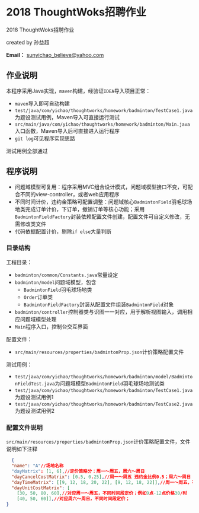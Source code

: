 # 2018 ThoughtWoks招聘作业

2018 ThoughtWoks招聘作业

created by 孙益超

**Email：**     [sunyichao_believe@yahoo.com](mailto:sunyichao_believe@yahoo.com)

## 作业说明

本程序采用Java实现，`maven`构建，经验证`IDEA`导入项目正常：

* `maven`导入即可自动构建
* `test/java/com/yichao/thoughtworks/homework/badminton/TestCase1.java`为题设测试用例，Maven导入可直接运行测试
* `src/main/java/com/yichao/thoughtworks/homework/badminton/Main.java `入口函数，Maven导入后可直接进入运行程序
* `git log`可见程序实现思路

测试用例全部通过

## 程序说明

* 问题域模型可复用：程序采用MVC组合设计模式，问题域模型接口不变，可配合不同的view-controller，或者web应用程序
* 不同时间计价，违约金策略可配置调整：问题域核心`BadmintonField`羽毛球场地类完成订单计价，下订单，撤销订单等核心功能；采用`BadmintonFieldFactory`封装依赖配置文件创建，配置文件可自定义修改，无需修改类文件
* 代码依据配置计价，剔除`if else`大量判断

###	目录结构

工程目录：

* `badminton/common/Constants.java`常量设定
* `badminton/model`问题域模型，包含
  * `BadmintonField`羽毛球场地类
  * `Order`订单类
  * `BadmintonFieldFactory`封装从配置文件组装`BadmintonField`对象
* `badminton/controller`控制器类与识图一一对应，用于解析视图输入，调用相应问题域模型处理
* `Main`程序入口，控制台交互界面

配置文件：

* `src/main/resources/properties/badmintonProp.json`计价策略配置文件

测试用例：

* `test/java/com/yichao/thoughtworks/homework/badminton/model/BadmintonFieldTest.java`为问题域模型`BadmintonField`羽毛球场地测试类
* `test/java/com/yichao/thoughtworks/homework/badminton/TestCase1.java`为题设测试用例1
* `test/java/com/yichao/thoughtworks/homework/badminton/TestCase2.java`为题设测试用例2

###	配置文件说明

`src/main/resources/properties/badmintonProp.json`计价策略配置文件，文件说明如下注释

```json
  {
  "name": "A"//场地名称
  "dayMatrix": [1, 6],//定价策略分：周一～周五，周六～周日
  "dayCancelCostMatrix": [0.5, 0.25],//周一～周五 违约金比例0.5；周六～周日 违约金比例0.25
  "dayTimeMatrix": [[9, 12, 18, 20, 22], [9, 12, 18, 22]],//周一～周五，不同计价时间段9点-12点，12点-18点，18点-20点
  "dayUnitCostMatrix": [
    [30, 50, 80, 60],//对应周一～周五，不同时间段定价；例如9点-12点价格30/时
    [40, 50, 60]],//对应周六～周日，不同时间段定价；
}
```

